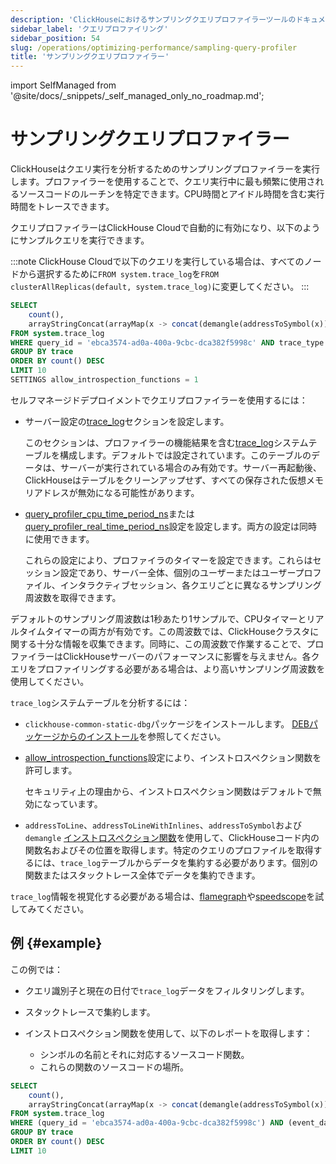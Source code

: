 ```yaml
---
description: 'ClickHouseにおけるサンプリングクエリプロファイラーツールのドキュメント'
sidebar_label: 'クエリプロファイリング'
sidebar_position: 54
slug: /operations/optimizing-performance/sampling-query-profiler
title: 'サンプリングクエリプロファイラー'
---
```


import SelfManaged from '@site/docs/_snippets/_self_managed_only_no_roadmap.md';


# サンプリングクエリプロファイラー

ClickHouseはクエリ実行を分析するためのサンプリングプロファイラーを実行します。プロファイラーを使用することで、クエリ実行中に最も頻繁に使用されるソースコードのルーチンを特定できます。CPU時間とアイドル時間を含む実行時間をトレースできます。

クエリプロファイラーはClickHouse Cloudで自動的に有効になり、以下のようにサンプルクエリを実行できます。

:::note ClickHouse Cloudで以下のクエリを実行している場合は、すべてのノードから選択するために`FROM system.trace_log`を`FROM clusterAllReplicas(default, system.trace_log)`に変更してください。
:::

```sql
SELECT
    count(),
    arrayStringConcat(arrayMap(x -> concat(demangle(addressToSymbol(x)), '\n    ', addressToLine(x)), trace), '\n') AS sym
FROM system.trace_log
WHERE query_id = 'ebca3574-ad0a-400a-9cbc-dca382f5998c' AND trace_type = 'CPU' AND event_date = today()
GROUP BY trace
ORDER BY count() DESC
LIMIT 10
SETTINGS allow_introspection_functions = 1
```

セルフマネージドデプロイメントでクエリプロファイラーを使用するには：

- サーバー設定の[trace_log](../../operations/server-configuration-parameters/settings.md#trace_log)セクションを設定します。

    このセクションは、プロファイラーの機能結果を含む[trace_log](/operations/system-tables/trace_log)システムテーブルを構成します。デフォルトでは設定されています。このテーブルのデータは、サーバーが実行されている場合のみ有効です。サーバー再起動後、ClickHouseはテーブルをクリーンアップせず、すべての保存された仮想メモリアドレスが無効になる可能性があります。

- [query_profiler_cpu_time_period_ns](../../operations/settings/settings.md#query_profiler_cpu_time_period_ns)または[query_profiler_real_time_period_ns](../../operations/settings/settings.md#query_profiler_real_time_period_ns)設定を設定します。両方の設定は同時に使用できます。

    これらの設定により、プロファイラのタイマーを設定できます。これらはセッション設定であり、サーバー全体、個別のユーザーまたはユーザープロファイル、インタラクティブセッション、各クエリごとに異なるサンプリング周波数を取得できます。

デフォルトのサンプリング周波数は1秒あたり1サンプルで、CPUタイマーとリアルタイムタイマーの両方が有効です。この周波数では、ClickHouseクラスタに関する十分な情報を収集できます。同時に、この周波数で作業することで、プロファイラーはClickHouseサーバーのパフォーマンスに影響を与えません。各クエリをプロファイリングする必要がある場合は、より高いサンプリング周波数を使用してください。

`trace_log`システムテーブルを分析するには：

- `clickhouse-common-static-dbg`パッケージをインストールします。 [DEBパッケージからのインストール](../../getting-started/install/install.mdx)を参照してください。

- [allow_introspection_functions](../../operations/settings/settings.md#allow_introspection_functions)設定により、インストロスペクション関数を許可します。

    セキュリティ上の理由から、インストロスペクション関数はデフォルトで無効になっています。

- `addressToLine`、`addressToLineWithInlines`、`addressToSymbol`および`demangle` [インストロスペクション関数](../../sql-reference/functions/introspection.md)を使用して、ClickHouseコード内の関数名およびその位置を取得します。特定のクエリのプロファイルを取得するには、`trace_log`テーブルからデータを集約する必要があります。個別の関数またはスタックトレース全体でデータを集約できます。

`trace_log`情報を視覚化する必要がある場合は、[flamegraph](/interfaces/third-party/gui#clickhouse-flamegraph)や[speedscope](https://github.com/laplab/clickhouse-speedscope)を試してみてください。

## 例 {#example}

この例では：

- クエリ識別子と現在の日付で`trace_log`データをフィルタリングします。

- スタックトレースで集約します。

- インストロスペクション関数を使用して、以下のレポートを取得します：

    - シンボルの名前とそれに対応するソースコード関数。
    - これらの関数のソースコードの場所。

<!-- -->

```sql
SELECT
    count(),
    arrayStringConcat(arrayMap(x -> concat(demangle(addressToSymbol(x)), '\n    ', addressToLine(x)), trace), '\n') AS sym
FROM system.trace_log
WHERE (query_id = 'ebca3574-ad0a-400a-9cbc-dca382f5998c') AND (event_date = today())
GROUP BY trace
ORDER BY count() DESC
LIMIT 10
```
